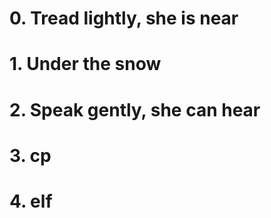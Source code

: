 # 0. Tread lightly, she is near #

# 1. Under the snow #

# 2. Speak gently, she can hear #

# 3. cp #

# 4. elf #
